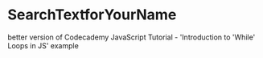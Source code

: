 # SearchTextforYourName
better version of Codecademy JavaScript Tutorial - 'Introduction to 'While' Loops in JS' example
